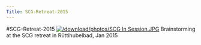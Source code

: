 ```yaml
---
Title: SCG-Retreat-2015
---
```

#SCG-Retreat-2015
[![/download/photos/SCG In Session.JPG](%assets_url%/download/photos/SCG%20In%20Session.JPG)](%assets_url%/download/photos/SCG%20In%20Session.JPG)
Brainstorming at the SCG retreat in Rüttihubelbad, Jan 2015
